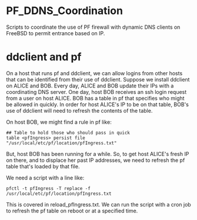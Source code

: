 # PF_DDNS_Coordination
Scripts to coordinate the use of PF firewall with dynamic DNS clients on FreeBSD to permit entrance based on IP.

# ddclient and pf
On a host that runs pf and ddclient, we can allow logins from other hosts that can be identified from their use of ddclient.  Suppose we install ddclient on ALICE and BOB.  Every day, ALICE and BOB update their IPs with a coordinating DNS server.  One day, host BOB receives an ssh login request from a user on host ALICE.  BOB has a table in pf that specifies who might be allowed in quickly.  In order for host ALICE's IP to be on that table, BOB's use of ddclient will need to refresh the contents of the table.  

On host BOB, we might find a rule in pf like:

```
## Table to hold those who should pass in quick
table <pfIngress> persist file "/usr/local/etc/pf/location/pfIngress.txt"
```
But, host BOB has been running for a while.  So, to get host ALICE's fresh IP on there, and to displace her past IP addresses, we need to refresh the pf table that's loaded by that file.

We need a script with a line like:
```
pfctl -t pfIngress -T replace -f /usr/local/etc/pf/location/pfIngress.txt
```
This is covered in reload_pfIngress.txt.  We can run the script with a cron job to refresh the pf table on reboot or at a specified time.
